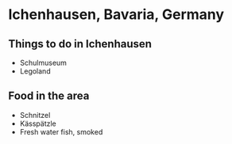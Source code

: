 # Ichenhausen, Bavaria, Germany

## Things to do in Ichenhausen

- Schulmuseum
- Legoland


## Food in the area
- Schnitzel
- Kässpätzle
- Fresh water fish, smoked

